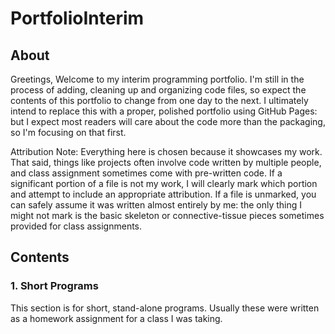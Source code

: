 # PortfolioInterim
## About
Greetings,
Welcome to my interim programming portfolio. I'm still in the process of adding, cleaning up and organizing code files, so expect the contents of this portfolio to change from one day to the next. I ultimately intend to replace this with a proper, polished portfolio using GitHub Pages: but I expect most readers will care about the code more than the packaging, so I'm focusing on that first.

Attribution Note: Everything here is chosen because it showcases my work. That said, things like projects often involve code written by multiple people, and class assignment sometimes come with pre-written code. If a significant portion of a file is not my work, I will clearly mark which portion and attempt to include an appropriate attribution. If a file is unmarked, you can safely assume it was written almost entirely by me: the only thing I might not mark is the basic skeleton or connective-tissue pieces sometimes provided for class assignments.

## Contents
### 1. Short Programs
This section is for short, stand-alone programs. Usually these were written as a homework assignment for a class I was taking.

